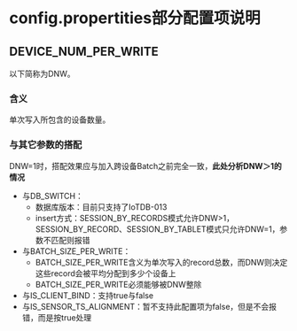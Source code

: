 # config.propertities部分配置项说明

## DEVICE_NUM_PER_WRITE

以下简称为DNW。

### 含义

单次写入所包含的设备数量。

### 与其它参数的搭配

DNW=1时，搭配效果应与加入跨设备Batch之前完全一致，**此处分析DNW＞1的情况**

- 与DB_SWITCH：
  - 数据库版本：目前只支持了IoTDB-013
  - insert方式：SESSION_BY_RECORDS模式允许DNW>1，SESSION_BY_RECORD、SESSION_BY_TABLET模式只允许DNW=1，参数不匹配则报错
- 与BATCH_SIZE_PER_WRITE：
  - BATCH_SIZE_PER_WRITE含义为单次写入的record总数，而DNW则决定这些record会被平均分配到多少个设备上
  - BATCH_SIZE_PER_WRITE必须能够被DNW整除
- 与IS_CLIENT_BIND：支持true与false
- 与IS_SENSOR_TS_ALIGNMENT：暂不支持此配置项为false，但是不会报错，而是按true处理

